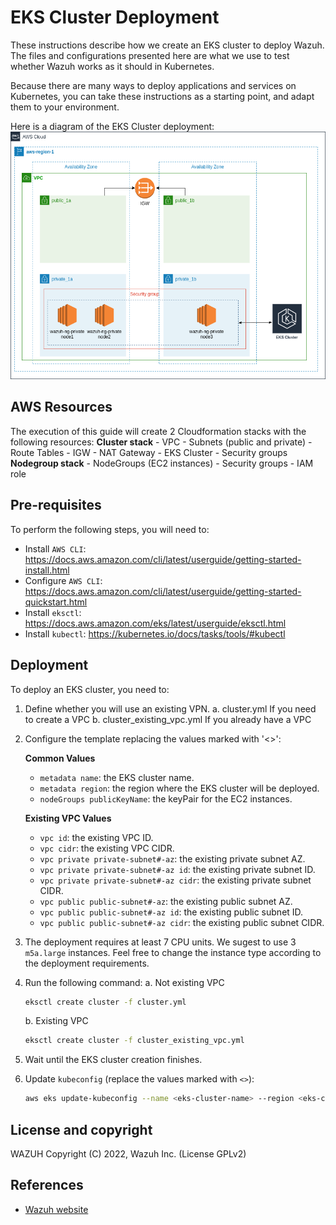 # EKS Cluster Deployment

These instructions describe how we create an EKS cluster to deploy Wazuh. The files and configurations presented here are what we use to test whether Wazuh works as it should in Kubernetes.

Because there are many ways to deploy applications and services on Kubernetes, you can take these instructions as a starting point, and adapt them to your environment.

Here is a diagram of the EKS Cluster deployment:
![](eks_diagram.png)

## AWS Resources

The execution of this guide will create 2 Cloudformation stacks with the following resources:
    **Cluster stack**
        - VPC
        - Subnets (public and private)
        - Route Tables
        - IGW
        - NAT Gateway
        - EKS Cluster
        - Security groups
    **Nodegroup stack**
        - NodeGroups (EC2 instances)
        - Security groups
        - IAM role

## Pre-requisites

To perform the following steps, you will need to:
- Install `AWS CLI`: https://docs.aws.amazon.com/cli/latest/userguide/getting-started-install.html
- Configure `AWS CLI`: https://docs.aws.amazon.com/cli/latest/userguide/getting-started-quickstart.html
- Install `eksctl`: https://docs.aws.amazon.com/eks/latest/userguide/eksctl.html
- Install `kubectl`: https://kubernetes.io/docs/tasks/tools/#kubectl

## Deployment

To deploy an EKS cluster, you need to:

1. Define whether you will use an existing VPN.
  a. cluster.yml If you need to create a VPC
  b. cluster_existing_vpc.yml If you already have a VPC

2. Configure the template replacing the values marked with '<>':

    **Common Values**
      - `metadata name`: the EKS cluster name.
      - `metadata region`: the region where the EKS cluster will be deployed.
      - `nodeGroups publicKeyName`: the keyPair for the EC2 instances.

    **Existing VPC Values**
      - `vpc id`: the existing VPC ID.
      - `vpc cidr`: the existing VPC CIDR.
      - `vpc private private-subnet#-az`: the existing private subnet AZ.
      - `vpc private private-subnet#-az id`: the existing private subnet ID.
      - `vpc private private-subnet#-az cidr`: the existing private subnet CIDR.
      - `vpc public public-subnet#-az`: the existing public subnet AZ.
      - `vpc public public-subnet#-az id`: the existing public subnet ID.
      - `vpc public public-subnet#-az cidr`: the existing public subnet CIDR.
3. The deployment requires at least 7 CPU units. We sugest to use 3 `m5a.large` instances. Feel free to change the instance type according to the deployment requirements.
4. Run the following command:
   a. Not existing VPC
    ```BASH
    eksctl create cluster -f cluster.yml
    ```
   b. Existing VPC
    ```BASH
    eksctl create cluster -f cluster_existing_vpc.yml
    ```
5. Wait until the EKS cluster creation finishes.
6. Update `kubeconfig` (replace the values marked with `<>`):
    ```BASH
    aws eks update-kubeconfig --name <eks-cluster-name> --region <eks-cluster-region>
    ```

## License and copyright

WAZUH
Copyright (C) 2022, Wazuh Inc.  (License GPLv2)

## References

* [Wazuh website](http://wazuh.com)
